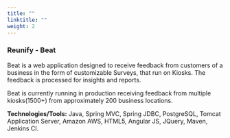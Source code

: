 ```yaml
---
title: ""
linktitle: ""
weight: 2
---
```


### Reunify - Beat

Beat is a web application designed to receive feedback from customers of a business in the form of customizable Surveys, that run on Kiosks. The feedback is processed for insights and reports.

Beat is currently running in production receiving feedback from multiple kiosks(1500+) from approximately 200 business locations.

**Technologies/Tools:** Java, Spring MVC, Spring JDBC, PostgreSQL, Tomcat Application Server, Amazon AWS, HTML5, Angular JS,
JQuery, Maven, Jenkins CI.
